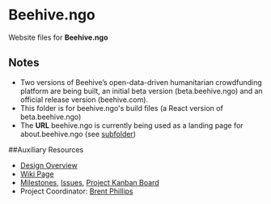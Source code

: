 # Beehive.ngo

Website files for **Beehive.ngo**

## Notes

- Two versions of Beehive’s open-data-driven humanitarian crowdfunding platform are being built, an initial beta version (beta.beehive.ngo) and an official release version (beehive.com).
- This folder is for beehive.ngo's build files (a React version of beta.beehive.ngo)
- The **URL** beehive.ngo is currently being used as a landing page for about.beehive.ngo (see [subfolder]())

##Auxiliary Resources

- [Design Overview](https://github.com/BeehiveNGO/Auxiliary/blob/master/design_specifications/beehive_design_overview.md)
- [Wiki Page](https://github.com/BeehiveNGO/Beehive/wiki/Beehive.ngo)
- [Milestones](https://github.com/BeehiveNGO/Beehive/milestones), [Issues](https://github.com/BeehiveNGO/Beehive/issues), [Project Kanban Board](https://github.com/BeehiveNGO/Beehive/projects/1)
- Project Coordinator: [Brent Phillips](https://github.com/Brentophillips)

